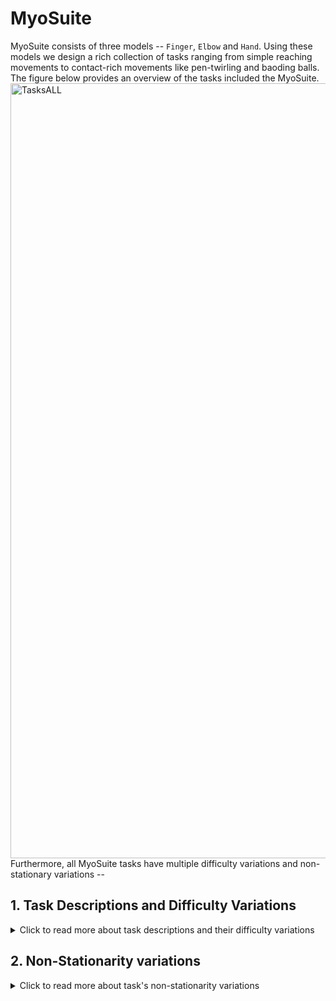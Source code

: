 <!-- =================================================
# Copyright (c) Facebook, Inc. and its affiliates
Authors  :: Vikash Kumar (vikashplus@gmail.com), Vittorio Caggiano (caggiano@gmail.com)
================================================= -->

# MyoSuite
MyoSuite consists of three models -- `Finger`, `Elbow` and `Hand`. Using these models we design a rich collection of tasks ranging from simple reaching movements to contact-rich movements like pen-twirling and baoding balls. The figure below provides an overview of the tasks included the MyoSuite.
<img width="1240" alt="TasksALL" src="https://user-images.githubusercontent.com/23240128/134825260-0de32d74-e096-4ea5-906d-26302fade35f.png">
Furthermore, all MyoSuite tasks have multiple difficulty variations and non-stationary variations --


## 1. Task Descriptions and Difficulty Variations
<details>
  <summary>Click to read more about task descriptions and their difficulty variations</summary>

| Tasks  | Details +  Difficulty Variations|
|-----------|--------------------|
|<img src="https://user-images.githubusercontent.com/23240128/134833319-a68c2768-5a15-4aed-ac5c-62c80b631da9.png" width="800">| **Finger Joint Pose -** <br><br> Objective--: Strike a joint pose <br> Easy variant: Move to a fixed specified joint pose (_FingerPoseMuscleFixed-v0_) <br> Hard variant: Move to randomly selected joint poses (_FingerPoseMuscleRandom-v0_) <br> More variant: Random resets, no resets, dense rewards, sparse rewards|
|<img src="https://user-images.githubusercontent.com/23240128/134833325-d5d21b79-816f-4341-8896-5f81a23b818b.png" width="800">|**Finger Tip Reach -** <br><br>Objective--: Reach using figner tips <br> Easy variant: Reach to a fixed location (_FingerReachMuscleFixed-v0_) <br> Hard variant: Reach to random locations (_FingerReachMuscleRandom-v0_) <br> More variant: Random resets, no resets, dense rewards, sparse rewards|
|<img src="https://user-images.githubusercontent.com/23240128/134833335-46386181-e394-4b38-a531-28af3856d8a7.png" width="800">|**Elbow Joint Pose -** An elbow model with 6 muscles (3 flexors and 3 extensors) was simplified to have only elbow rotations. Although it is not a highly physiologically accurate model it can be a very simple model for troubleshooting initial control schemes. <br><br> Objective--: Move elbow to a specified pose. <br>Easy variant: Move to random joint poses using 1 muscle (_ElbowPose1D1MRandom-v0_) <br> Hard variant: Move to random joint poses using 6 muscles (_ElbowPose1D6MRandom-v0_) <br> More variant: Random resets, no resets, dense rewards, sparse rewards|
|<img src="https://user-images.githubusercontent.com/23240128/134833345-5ea2eff7-1a29-4c40-a1e4-23b7e9e872b7.png" width="800">|**Hand Joints Pose -** Drive full forearm-wrist-hand to make joint poses. In addition to making co-ordinated movements, avoiding self collisions poses additional challenges in solving this task. <br><br> Objective--: Strike a hand pose <br>Easy variant: Move to a fixed joint pose <br> Hard variant: Move to a randomly selected joint pose <br> More variant: Random resets, no resets, dense rewards, sparse rewards|
|<img src="https://user-images.githubusercontent.com/23240128/134833356-bf51dae8-3488-477f-9d3e-646ccf056bf1.png" width="800">|**Hand Tips Reach -** Make reaching movements using full forearm-wrist-hand. In addition to making co-ordinated movements, avoiding self collisions poses additional challenges in solving this task. <br><br> Objective--: Reach using finger tips <br>Easy variant: Reach fixed positions using finger tips <br> Hard variant: Reach random positions using finger tips <br> More variant: Random resets, no resets, dense rewards, sparse rewards|
|<img src="https://user-images.githubusercontent.com/23240128/134833373-feef95d1-1768-47ac-9f68-602dc21fb0d5.png" width="800">|**Hand Key Turn -** In this task a simplified model of the myo-hand with only thumb and index muscles was used. This model consisted of 20 muscles (all the forearm and hand muscle with the exclusion of the muscle to control middle, ring and little fingers). <br><br> Objective--: Coordinate finger movements to rotate a key <br>Easy variant: Achieve half rotation of the key (_HandKeyTurnFixed-v0_) <br> Hard variant: Achieve full rotation + random initial configuration (_HandKeyTurnRandom-v0_) <br> More variant: Random resets, no resets, dense rewards, sparse rewards |
|<img src="https://user-images.githubusercontent.com/23240128/134833381-a31dce47-6c67-4911-9525-7c13f63cade6.png" width="800">|**Hand Object Hold -**  A full forearm-wrist-hand moves an object in the hand to a given orientation without dropping. The complexity of this task is due to the intermittent contacts between the object and multiple fingers needing co-ordination to stabilize the object. <br><br> Objective--: Reposition an object to reach a given target without dropping it. <br>Easy variant: Reposition to a fixed position (_HandObjHoldFixed-v0_) <br> Hard variant: Reposition a random object to random positions (_HandObjHoldRandom-v0_) <br> More variant: sparse rewards, dense rewards, random resets, reset free|
|<img src="https://user-images.githubusercontent.com/23240128/134833391-962c5076-9215-4170-b02f-a41eb1092b37.png" width="800">|**Hand Pen Twirl -** A full forearm-wrist-hand rotate a pen in the hand to a given orientation without dropping. The complexity of this task is due to the intermittent contacts between the object and multiple fingers while trying to stabilize the object. <br><br> Objective--: Rotate the object to reach a given orientation (indicated by the green object in the scene) without dropping it. <br>Easy variant: Rotate to fixed orientation (_HandPenTwirlFixed-v0_) <br> Hard variant: Rotate of random orientation (_HandPenTwirlRandom-v0_) <br> More variant: sparse rewards, dense rewards, random resets, reset free|
|<img src="https://user-images.githubusercontent.com/23240128/134833398-0a9318ec-a980-4cf3-b702-2d1939f5979e.png" width="800">|**Hand Baoding Balls -** A baoding ball task involving simultaneous rotation of two free-floating spheres over the palm. This task requires both dexterity and coordination. <br><br> Objective--: Achieve relative rotation of the balls around each other without dropping them. <br>Easy variant: Swap the position of the balls (_BaodingFixed-v1_) <br> Hard variant: Achieve contineous rotations (_BaodingRandom-v1_) <br> More variant: Sparse rewards, 3 different dense reward options to choose from|
</details>

## 2. Non-Stationarity variations
<details>
  <summary>Click to read more about task's non-stationarity variations</summary>

|                    | **Environment**                | **Difficulty**  | **Sarcopenia**       | **Fatigue** | **Tendon-transfer** |
|--------------------|----------------------------|------------|------------------|---------|-----------------|
| Finger Joint Pose  | _FingerPoseMuscleFixed-v0_   | Easy       | √                | √       |                 |
| Finger Joint Pose  | _FingerPoseMuscleRandom-v0_  | Hard       | √                | √       |                 |
| Finger Tip Reach   | _FingerReachMuscleFixed-v0_  | Easy       | √                | √       |                 |
| Finger Tip Reach   | _FingerReachMuscleRandom-v0_ | Hard       | √                | √       |                 |
| Elbow Joint Pose   | _ElbowPose1D1MRandom-v0_     | Hard       | √                | √       |                 |
| Elbow Joint Pose   | _ElbowPose1D6MRandom-v0_     | Hard       | √                | √       |                 |
| Hand Joints Pose   | _HandPoseMuscleFixed-v0_     | Easy       | √                | √       | √               |
| Hand Joints Pose   | _HandPoseMuscleRandom-v0_    | Hard       | √                | √       | √               |
| Hand Tips Reach    | _HandReachMuscleFixed-v0_    | Easy       | √                | √       | √               |
| Hand Tips Reach    | _HandReachMuscleRandom-v0_   | Hard       | √                | √       | √               |
| Hand Key Turn      | _HandKeyTurnFixed-v0_        | Easy       | √                | √       | √               |
| Hand Key Turn      | _HandKeyTurnRandom-v0_       | Hard       | √                | √       | √               |
| Hand Object Hold   | _HandObjHoldFixed-v0_        | Easy       | √                | √       | √               |
| Hand Object Hold   | _HandObjHoldRandom-v0_       | Hard       | √                | √       | √               |
| Hand Pen Twirl     | _HandPenTwirlFixed-v0_       | Easy       | √                | √       | √               |
| Hand Pen Twirl     | _HandPenTwirlRandom-v0_      | Hard       | √                | √       | √               |
| Hand Baoding Balls | _BaodingFixed-v1_            | Easy       | √                | √       | √               |
| Hand Baoding Balls | _BaodingRandom-v1_           | Hard       | √                | √       | √               |